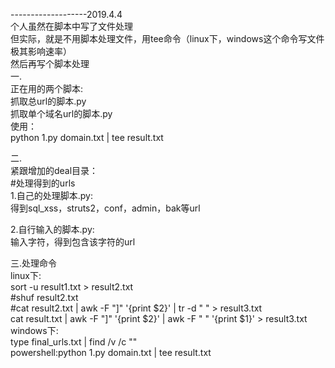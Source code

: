 -------------------2019.4.4  
个人虽然在脚本中写了文件处理  
但实际，就是不用脚本处理文件，用tee命令（linux下，windows这个命令写文件极其影响速率）  
然后再写个脚本处理  
一.  
正在用的两个脚本:  
抓取总url的脚本.py  
抓取单个域名url的脚本.py  
使用：  
python 1.py domain.txt | tee result.txt  
  
  
二.  
紧跟增加的deal目录：  
#处理得到的urls  
1.自己的处理脚本.py:  
得到sql_xss，struts2，conf，admin，bak等url  
  
2.自行输入的脚本.py:  
输入字符，得到包含该字符的url  
  
  
三.处理命令  
linux下:  
sort -u result1.txt > result2.txt  
#shuf result2.txt  
#cat result2.txt | awk -F "]" '{print $2}' | tr -d " " > result3.txt  
cat result.txt | awk -F "]" '{print $2}' | awk -F " " '{print $1}'  >  result3.txt  
windows下:  
type final_urls.txt | find /v /c ""  
powershell:python 1.py domain.txt | tee result.txt  
  

